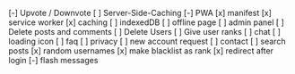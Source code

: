 [-] Upvote / Downvote
[ ] Server-Side-Caching
[-] PWA
    [x] manifest
    [x] service worker
    [x] caching
    [ ] indexedDB
    [ ] offline page
[ ] admin panel
    [ ] Delete posts and comments
    [ ] Delete Users
    [ ] Give user ranks
[ ] chat
[ ] loading icon
[ ] faq
    [ ] privacy
    [ ] new account request
    [ ] contact
[ ] search posts
[x] random usernames
[x] make blacklist as rank
[x] redirect after login
[-] flash messages